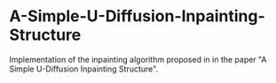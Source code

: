 # A-Simple-U-Diffusion-Inpainting-Structure
Implementation of the inpainting algorithm proposed in in the paper "A Simple U-Diffusion Inpainting Structure".

